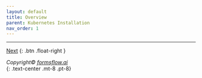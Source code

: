 ```yaml
---
layout: default
title: Overview 
parent: Kubernetes Installation
nav_order: 1
---
```



----
  


[Next](/forms-flow-installation-doc/Pages/Kubernetes/KubernetesQuick.html)
{: .btn .float-right }  

 *Copyright© [formsflow.ai](https://formsflow.ai/)*   
  {: .text-center .mt-8 .pt-8}

    